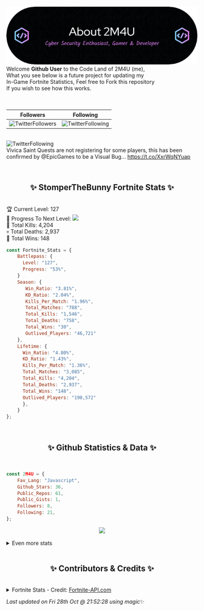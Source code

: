 
  ![Header](./src/github-banner.png)
  <br>
  Welcome **Github User** to the Code Land of 2M4U (me),<br>
  What you see below is a future project for updating my<br>
  In-Game Fortnite Statistics, Feel free to Fork this repository<br>
  If you wish to see how this works.
  <br><br>
  <br>
  
  | Followers  | Following |
  | ---------- |:---------:|
  | ![TwitterFollowers](https://img.shields.io/badge/Twitter%20Followers-80-blue)  | ![TwitterFollowing](https://img.shields.io/badge/Twitter%20Following-217-blue)  |


  <br>![TwitterFollowing](https://img.shields.io/badge/Latest%20Tweet--blue)<br>
  Vivica Saint Quests are not registering for some players, this has been confirmed by @EpicGames to be a Visual Bug… https://t.co/XxrWqNYuap
   
  <br><h2 align="center"> ✨ StomperTheBunny Fortnite Stats ✨</h2><br>
  🏆 Current Level: 127<br>
  🎉 Progress To Next Level: ![](https://geps.dev/progress/53)<br>
  🎯 Total Kills: 4,204<br>
  💀 Total Deaths: 2,937<br>
  👑 Total Wins: 148<br>

```js
const Fortnite_Stats = {
    Battlepass: {
      Level: "127",
      Progress: "53%",    
    }
    Season: { 
       Win_Ratio: "3.81%",
       KD_Ratio: "2.04%",
       Kills_Per_Match: "1.96%",
       Total_Matches: "788",
       Total_Kills: "1,546",
       Total_Deaths: "758",
       Total_Wins: "30",
       Outlived_Players: "46,721"
    },
    Lifetime: {
      Win_Ratio: "4.80%",
      KD_Ratio: "1.43%",
      Kills_Per_Match: "1.36%",
      Total_Matches: "3,085",
      Total_Kills: "4,204",
      Total_Deaths: "2,937",
      Total_Wins: "148",
      Outlived_Players: "190,572"
      },
    }
}; 
```


<br><h2 align="center"> ✨ Github Statistics & Data ✨</h2><br>

```js
const 2M4U = {
    Fav_Lang: "Javascript",
    Github_Stars: 36,
    Public_Repos: 61,
    Public_Gists: 1,
    Followers: 8,
    Following: 21,
}; 
```

<p align="center">
<img src="https://github-readme-streak-stats.herokuapp.com/?user=2M4U&theme=tokyonight">
</p>
<details>
  <summary>
      Even more stats
  </summary>
  <p align="center">
    <img src="https://github-profile-trophy.vercel.app/?username=2M4U&theme=dracula">
    <img src="https://github-readme-stats.vercel.app/api?username=2M4U&theme=tokyonight&count_private=true&show_icons=true&include_all_commits=true">
  </p>
</details>
<br><h2 align="center"> ✨ Contributors & Credits ✨</h2><br>
<details>
  <summary>
      Fortnite Stats - Credit: <a href="https://fortnite-api.com/?utm_source=github.com/2M4U/2M4U">Fortnite-API.com</a>
  </summary>
</details>

<!-- Last updated on Fri Oct 28 2022 21:52:28 GMT+0000 (Coordinated Universal Time) ;-;-->
<i>Last updated on  Fri 28th Oct @ 21:52:28 using magic</i>✨